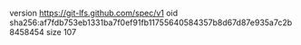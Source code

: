 version https://git-lfs.github.com/spec/v1
oid sha256:af7fdb753eb1331ba7f0ef91fb11755640584357b8d67d87e935a7c2b8458454
size 107
